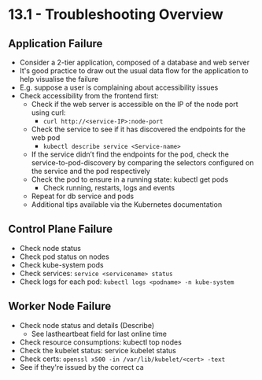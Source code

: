 # 13.1 - Troubleshooting Overview

## Application Failure

- Consider a 2-tier application, composed of a database and web server
- It's good practice to draw out the usual data flow for the application to help visualise
the failure
- E.g. suppose a user is complaining about accessibility issues
- Check accessibility from the frontend first:
  - Check if the web server is accessible on the IP of the node port using curl:
    - `curl http://<service-IP>:node-port`
  - Check the service to see if it has discovered the endpoints for the web pod
    - `kubectl describe service <Service-name>`
  - If the service didn’t find the endpoints for the pod, check the
service-to-pod-discovery by comparing the selectors configured on the
service and the pod respectively
  - Check the pod to ensure in a running state: kubectl get pods
    - Check running, restarts, logs and events
  - Repeat for db service and pods
  - Additional tips available via the Kubernetes documentation

## Control Plane Failure

- Check node status
- Check pod status on nodes
- Check kube-system pods
- Check services: `service <servicename> status`
- Check logs for each pod: `kubectl logs <podname> -n kube-system`

## Worker Node Failure

- Check node status and details (Describe)
  - See lastheartbeat field for last online time
- Check resource consumptions: kubectl top nodes
- Check the kubelet status: service kubelet status
- Check certs: `openssl x500 -in /var/lib/kubelet/<cert> -text`
- See if they're issued by the correct ca
